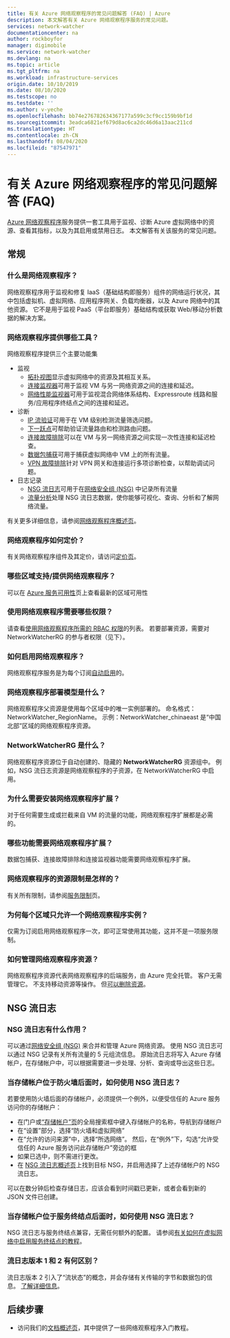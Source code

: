 ```yaml
---
title: 有关 Azure 网络观察程序的常见问题解答 (FAQ) | Azure
description: 本文解答有关 Azure 网络观察程序服务的常见问题。
services: network-watcher
documentationcenter: na
author: rockboyfor
manager: digimobile
ms.service: network-watcher
ms.devlang: na
ms.topic: article
ms.tgt_pltfrm: na
ms.workload: infrastructure-services
origin.date: 10/10/2019
ms.date: 08/10/2020
ms.testscope: no
ms.testdate: ''
ms.author: v-yeche
ms.openlocfilehash: bb74e276782634367177a599c3cf9cc159b9bf1d
ms.sourcegitcommit: 3eadca6821ef679d8ac6ca2dc46d6a13aac211cd
ms.translationtype: HT
ms.contentlocale: zh-CN
ms.lasthandoff: 08/04/2020
ms.locfileid: "87547971"
---
```

# <a name="frequently-asked-questions-faq-about-azure-network-watcher"></a>有关 Azure 网络观察程序的常见问题解答 (FAQ)
[Azure 网络观察程序](/network-watcher/network-watcher-monitoring-overview)服务提供一套工具用于监视、诊断 Azure 虚拟网络中的资源、查看其指标，以及为其启用或禁用日志。 本文解答有关该服务的常见问题。

## <a name="general"></a>常规

### <a name="what-is-network-watcher"></a>什么是网络观察程序？
网络观察程序用于监视和修复 IaaS（基础结构即服务）组件的网络运行状况，其中包括虚拟机、虚拟网络、应用程序网关、负载均衡器，以及 Azure 网络中的其他资源。 它不是用于监视 PaaS（平台即服务）基础结构或获取 Web/移动分析数据的解决方案。

### <a name="what-tools-does-network-watcher-provide"></a>网络观察程序提供哪些工具？
网络观察程序提供三个主要功能集
* 监视
    * [拓扑视图](/network-watcher/view-network-topology)显示虚拟网络中的资源及其相互关系。
    * [连接监视器](/network-watcher/connection-monitor)可用于监视 VM 与另一网络资源之间的连接和延迟。
    * [网络性能监视器](/azure-monitor/insights/network-performance-monitor)可用于监视混合网络体系结构、Expressroute 线路和服务/应用程序终结点之间的连接和延迟。  
* 诊断
    * [IP 流验证](/network-watcher/network-watcher-ip-flow-verify-overview)可用于在 VM 级别检测流量筛选问题。
    * [下一跃点](/network-watcher/network-watcher-next-hop-overview)可帮助验证流量路由和检测路由问题。
    * [连接故障排除](/network-watcher/network-watcher-connectivity-portal)可以在 VM 与另一网络资源之间实现一次性连接和延迟检查。
    * [数据包捕获](/network-watcher/network-watcher-packet-capture-overview)可用于捕获虚拟网络中 VM 上的所有流量。
    * [VPN 故障排除](/network-watcher/network-watcher-troubleshoot-overview)针对 VPN 网关和连接运行多项诊断检查，以帮助调试问题。
* 日志记录
    * [NSG 流日志](/network-watcher/network-watcher-nsg-flow-logging-overview)可用于在[网络安全组 (NSG)](/virtual-network/security-overview) 中记录所有流量
    * [流量分析](/network-watcher/traffic-analytics)处理 NSG 流日志数据，使你能够可视化、查询、分析和了解网络流量。

有关更多详细信息，请参阅[网络观察程序概述页](/network-watcher/network-watcher-monitoring-overview)。

### <a name="how-does-network-watcher-pricing-work"></a>网络观察程序如何定价？
有关网络观察程序组件及其定价，请访问[定价页](https://www.azure.cn/pricing/details/network-watcher/)。

### <a name="which-regions-is-network-watcher-supportedavailable-in"></a>哪些区域支持/提供网络观察程序？
可以在 [Azure 服务可用性](https://azure.microsoft.com/global-infrastructure/services/?products=network-watcher&regions=,china-non-regional,china-east,china-east-2,china-north,china-north-2,)页上查看最新的区域可用性

### <a name="which-permissions-are-needed-to-use-network-watcher"></a>使用网络观察程序需要哪些权限？
请查看[使用网络观察程序所需的 RBAC 权限](/network-watcher/required-rbac-permissions)的列表。 若要部署资源，需要对 NetworkWatcherRG 的参与者权限（见下）。

### <a name="how-do-i-enable-network-watcher"></a>如何启用网络观察程序？
网络观察程序服务是为每个订阅[自动启用](https://azure.microsoft.com/updates/azure-network-watcher-will-be-enabled-by-default-for-subscriptions-containing-virtual-networks/)的。

### <a name="what-is-the-network-watcher-deployment-model"></a>网络观察程序部署模型是什么？
网络观察程序父资源是使用每个区域中的唯一实例部署的。 命名格式：NetworkWatcher_RegionName。 示例：NetworkWatcher_chinaeast 是“中国北部”区域的网络观察程序资源。

### <a name="what-is-the-networkwatcherrg"></a>NetworkWatcherRG 是什么？
网络观察程序资源位于自动创建的、隐藏的 **NetworkWatcherRG** 资源组中。 例如，NSG 流日志资源是网络观察程序的子资源，在 NetworkWatcherRG 中启用。

### <a name="why-do-i-need-to-install-the-network-watcher-extension"></a>为什么需要安装网络观察程序扩展？ 
对于任何需要生成或拦截来自 VM 的流量的功能，网络观察程序扩展都是必需的。 

### <a name="which-features-require-the-network-watcher-extension"></a>哪些功能需要网络观察程序扩展？
数据包捕获、连接故障排除和连接监视器功能需要网络观察程序扩展。

### <a name="what-are-resource-limits-on-network-watcher"></a>网络观察程序的资源限制是怎样的？
有关所有限制，请参阅[服务限制](/azure-resource-manager/management/azure-subscription-service-limits#network-watcher-limits)页。  

### <a name="why-is-only-one-instance-of-network-watcher-allowed-per-region"></a>为何每个区域只允许一个网络观察程序实例？ 
仅需为订阅启用网络观察程序一次，即可正常使用其功能，这并不是一项服务限制。

### <a name="how-can-i-manage-the-network-watcher-resource"></a>如何管理网络观察程序资源？ 
网络观察程序资源代表网络观察程序的后端服务，由 Azure 完全托管。 客户无需管理它。 不支持移动资源等操作。 但[可以删除资源](/network-watcher/network-watcher-create#delete-a-network-watcher-in-the-portal)。 

## <a name="nsg-flow-logs"></a>NSG 流日志

### <a name="what-does-nsg-flow-logs-do"></a>NSG 流日志有什么作用？
可以通过[网络安全组 (NSG)](/virtual-network/security-overview) 来合并和管理 Azure 网络资源。 使用 NSG 流日志可以通过 NSG 记录有关所有流量的 5 元组流信息。 原始流日志将写入 Azure 存储帐户，在存储帐户中，可以根据需要进一步处理、分析、查询或导出这些日志。

### <a name="how-do-i-use-nsg-flow-logs-with-a-storage-account-behind-a-firewall"></a>当存储帐户位于防火墙后面时，如何使用 NSG 流日志？

若要使用防火墙后面的存储帐户，必须提供一个例外，以便受信任的 Azure 服务访问你的存储帐户：

* 在门户或[“存储帐户”页](https://portal.azure.cn/#blade/HubsExtension/BrowseResource/resourceType/Microsoft.Storage%2FStorageAccounts)的全局搜索框中键入存储帐户的名称，导航到存储帐户
* 在“设置”部分，选择“防火墙和虚拟网络” 
* 在“允许的访问来源”中，选择“所选网络”。 然后，在“例外”下，勾选“允许受信任的 Azure 服务访问此存储帐户”旁边的框  
* 如果已选中，则不需进行更改。  
* 在 [NSG 流日志概述页](https://portal.azure.cn/#blade/Microsoft_Azure_Network/NetworkWatcherMenuBlade/flowLogs)上找到目标 NSG，并启用选择了上述存储帐户的 NSG 流日志。

可以在数分钟后检查存储日志，应该会看到时间戳已更新，或者会看到新的 JSON 文件已创建。

### <a name="how-do-i-use-nsg-flow-logs-with-a-storage-account-behind-a-service-endpoint"></a>当存储帐户位于服务终结点后面时，如何使用 NSG 流日志？

NSG 流日志与服务终结点兼容，无需任何额外的配置。 请参阅[有关如何在虚拟网络中启用服务终结点的教程](/virtual-network/tutorial-restrict-network-access-to-resources#enable-a-service-endpoint)。

### <a name="what-is-the-difference-between-flow-logs-versions-1--2"></a>流日志版本 1 和 2 有何区别？
流日志版本 2 引入了“流状态”的概念，并会存储有关传输的字节和数据包的信息。 [了解详细信息](/network-watcher/network-watcher-nsg-flow-logging-overview#log-file)。

## <a name="next-steps"></a>后续步骤
 - 访问我们的[文档概述页](/network-watcher/)，其中提供了一些网络观察程序入门教程。

<!-- Update_Description: update meta properties, wording update, update link -->